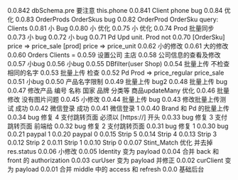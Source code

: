 0.0.842 dbSchema.pre 要注意
		this.phone
0.0.841 Client phone bug
0.0.84 	优化
0.0.83 	OrderProds OrderSkus bug
0.0.82 	OrderProd OrderSku query: Clients 
0.0.81 	小 Bug 
0.0.80 	小 优化 
0.0.75 	小 优化 
0.0.74 	Prod 批量同步 
0.0.73 	小 bug 
0.0.72 	小 bug
0.0.71	Pd Upd unit. Prod not 
0.0.70	[OrderSku] price => price_sale [prod] price => price_unit 
0.0.62	小的修改 
0.0.61	大的修改 
0.0.60	Orders Clients = 
0.0.59	设置公司 主店
0.0.58	公司信息的查看及修改
0.0.57	小bug
0.0.56	小bug
0.0.55	DBfilter(user Shop)
0.0.54	批量上传 不检查相同的名字
0.0.53	批量上传 检查
0.0.52	Pd Prod => price_regular price_sale
0.0.51	小bug
0.0.50	产品名字限制
0.0.49	批量上传 bug2
0.0.48	批量上传 bug
0.0.47	修改产品 编号 名称 国家 品牌 分类等 商品updateMany 优化
0.0.46	批量修改 没有图片问题
0.0.45	小修改
0.0.44	批量上传 bug
0.0.43	修改批量上传测试 成功
0.0.42	微信登录 成功
0.0.41	微信登录 1
0.0.40	Brand 和 Pd 的批量上传
0.0.34 	bug 修复 4 支付跳转页面 必须以 [https://] 开头
0.0.33 	bug 修复 3 支付跳转页面 前端给
0.0.32 	bug 修复 2 支付跳转页面
0.0.31 	bug 修复 1
0.0.30 	bug
0.0.21 	paypal 1
0.0.20 	paypal 0
0.0.15 	Strip 5
0.0.14 	Strip 4
0.0.13 	Strip 3
0.0.12 	Strip 2
0.0.11 	Strip 1
0.0.10 	Strip 0
0.0.07 	Stint_Match 优化 并去掉 res.status
0.0.06 	小修改
0.0.05 	Identity 变为 payload
0.0.04 	合并 back 和 front 的 authorization
0.0.03 	curUser 变为 payload 并修正
0.0.02 	curClient 变为 payload
0.0.01 	合并 middle 中的 access 和 refresh
0.0.0 	基础后台